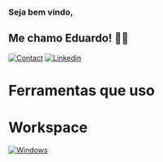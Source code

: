 ### Seja bem vindo, 

## Me chamo Eduardo! 🐱‍👤

[![Contact](https://img.shields.io/badge/Gmail-D14836?style=for-the-badge&logo=gmail&logoColor=white)](mailto:dudu.hit@gmail.com)
[![Linkedin](https://img.shields.io/badge/LinkedIn-0077B5?style=for-the-badge&logo=linkedin&logoColor=white)](https://www.linkedin.com/in/eduardo-sohne-62a183118/)

# Ferramentas que uso 


# Workspace

[![Windows](https://img.shields.io/badge/Windows-0078D6?style=for-the-badge&logo=windows&logoColor=white)](https://img.shields.io/badge/)